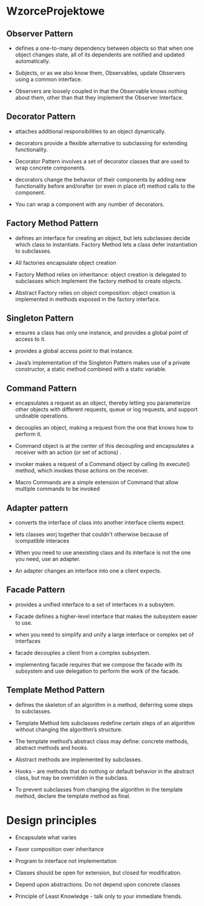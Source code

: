 # WzorceProjektowe


## Observer Pattern

  - defines a one-to-many dependency between objects so that when one object changes state, all of its dependents are
  notified and updated automatically.

  - Subjects, or as we also know them, Observables, update Observers using a common interface.

  - Observers are loosely coupled in that the Observable knows nothing about them, other than that they implement the
    Observer Interface.

## Decorator Pattern

  - attaches additional responsibilities to an object dynamically.

  - decorators provide a flexible alternative to subclassing for extending functionality.

  - Decorator Pattern involves a set of decorator classes that
    are used to wrap concrete components.

  - decorators change the behavior of their components by adding
    new functionality before and/orafter (or even in place of) method
    calls to the component.
  - You can wrap a component with any number of decorators.


## Factory Method Pattern

  - defines an interface for creating an object, but lets subclasses decide which
class to instantiate. Factory Method lets a class defer instantiation to subclasses.

  - All factories encapsulate object creation

  - Factory Method relies on inheritance: object creation is delegated to subclasses which implement the factory method to
    create objects.

  - Abstract Factory relies on object composition: object creation is implemented in methods exposed in the factory interface.

## Singleton Pattern

  - ensures a class has only one instance, and provides a global point of access to it.

  - provides a global access point to that instance.

  - Java’s implementation of the Singleton Pattern makes use of a private constructor, a static method combined with a static variable.

## Command Pattern

  - encapsulates a request as an object, thereby letting you parameterize other objects with different requests, queue or log requests, and support undoable operations.

  - decouples an object, making a request from the one that knows how to perform it.

  - Command object is at the center of this decoupling and encapsulates a receiver with an action (or set of actions) .

  - invoker makes a request of a Command object by calling its execute() method, which invokes those actions on the receiver.

  - Macro Commands are a simple extension of Command that allow multiple commands to be invoked

## Adapter pattern

  -  converts the interface of class into another interface clients expect.

  - lets classes worj together that couldn't otherwise because of icompatible interaces

  - When you need to use anexisting class and its interface is not the one you need, use an adapter.

  - An adapter changes an interface into one a client expects.


## Facade Pattern

  - provides a unified interface to a set of interfaces in a subsytem.

  - Facade defines a higher-level interface that makes the subsystem easier to use.

  - when you need to simplify and unify a large interface or complex set of interfaces

  - facade decouples a client from a complex subsystem.

  - implementing facade requires that we compose the facade with its subsystem and use delegation to perform the work of the facade.

## Template Method Pattern

   - defines the skeleton of an algorithm in a method, deferring some steps to subclasses.

   - Template Method lets subclasses redefine certain steps of an algorithm without changing the algorithm’s structure.

   - The template method’s abstract class may define: concrete methods, abstract methods and hooks.

   - Abstract methods are  implemented by subclasses.

   - Hooks - are methods that do nothing or default behavior in the abstract class, but may be overridden in the subclass.

   - To prevent subclasses from changing the algorithm in the template method, declare the template method as final.

# Design principles

  - Encapsulate what varies

  - Favor composition over inheritance

  - Program to interface not implementation

  - Classes should be open for extension, but closed for modification.

  - Depend upon abstractions. Do not depend upon concrete classes

  - Principle of Least Knowledge - talk only to your immediate friends.